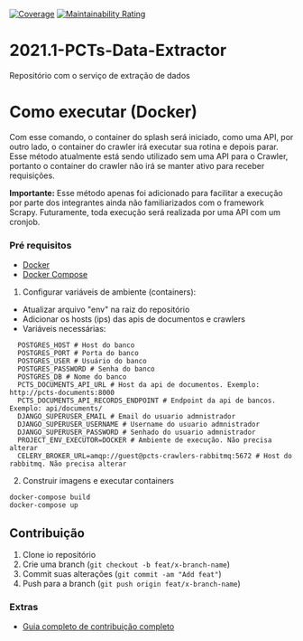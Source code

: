 [![Coverage](https://sonarcloud.io/api/project_badges/measure?project=fga-eps-mds_2021.1-PCTs-Scraper&metric=coverage)](https://sonarcloud.io/dashboard?id=fga-eps-mds_2021.1-PCTs-Scraper)
[![Maintainability Rating](https://sonarcloud.io/api/project_badges/measure?project=fga-eps-mds_2021.1-PCTs-Scraper&metric=sqale_rating)](https://sonarcloud.io/dashboard?id=fga-eps-mds_2021.1-PCTs-Scraper)

# 2021.1-PCTs-Data-Extractor

Repositório com o serviço de extração de dados

# Como executar (Docker)

Com esse comando, o container do splash será iniciado, como uma API, por outro lado, o container do crawler irá executar sua rotina e depois parar.
Esse método atualmente está sendo utilizado sem uma API para o Crawler, portanto o container do crawler não irá se manter ativo para receber requisições.

__Importante:__ Esse método apenas foi adicionado para facilitar a execução por parte dos integrantes ainda não familiarizados com o framework Scrapy. Futuramente, toda execução será realizada por uma API com um cronjob.

### Pré requisitos

- [Docker](https://docs.docker.com/engine/install/ubuntu/)
- [Docker Compose](https://docs.docker.com/compose/install/)


1. Configurar variáveis de ambiente (containers):
  * Atualizar arquivo "env" na raiz do repositório
  * Adicionar os hosts (ips) das apis de documentos e crawlers
  * Variáveis necessárias:
  ```shell
    POSTGRES_HOST # Host do banco
    POSTGRES_PORT # Porta do banco
    POSTGRES_USER # Usuário do banco
    POSTGRES_PASSWORD # Senha do banco
    POSTGRES_DB # Nome do banco
    PCTS_DOCUMENTS_API_URL # Host da api de documentos. Exemplo: http://pcts-documents:8000
    PCTS_DOCUMENTS_API_RECORDS_ENDPOINT # Endpoint da api de bancos. Exemplo: api/documents/
    DJANGO_SUPERUSER_EMAIL # Email do usuario admnistrador
    DJANGO_SUPERUSER_USERNAME # Username do usuario admnistrador
    DJANGO_SUPERUSER_PASSWORD # Senhado do usuario admnistrador
    PROJECT_ENV_EXECUTOR=DOCKER # Ambiente de execução. Não precisa alterar
    CELERY_BROKER_URL=amqp://guest@pcts-crawlers-rabbitmq:5672 # Host do rabbitmq. Não precisa alterar
  ```


2. Construir imagens e executar containers

```shell
docker-compose build
docker-compose up
```

## Contribuição

1. Clone io repositório
2. Crie uma branch (`git checkout -b feat/x-branch-name`)
3. Commit suas alterações (`git commit -am "Add feat"`)
4. Push para a branch (`git push origin feat/x-branch-name`)

### Extras

- [Guia completo de contribuição completo](https://github.com/fga-eps-mds/2021.1-PCTs-Docs/blob/main/CONTRIBUTING.md)
